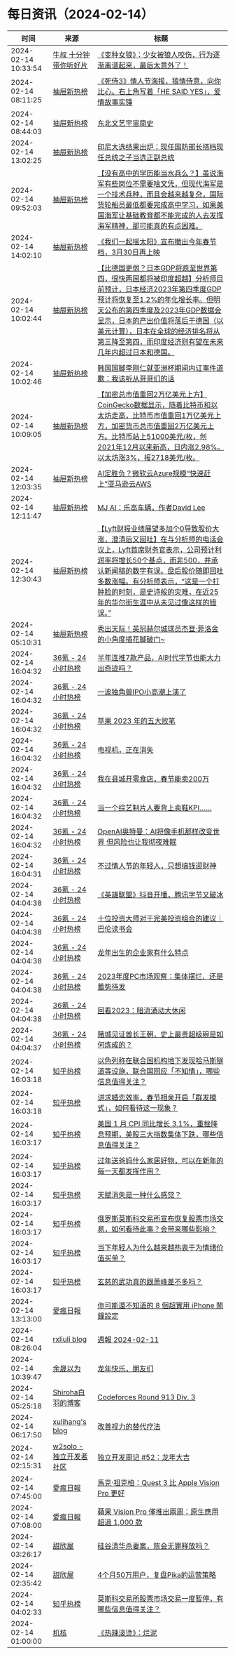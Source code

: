 ﻿# 每日资讯（2024-02-14）

|时间|来源|标题|
|---|---|---|
|2024-02-14 10:33:54|[牛叔 十分钟带你听好片](https://getpodcast.xyz/data/ximalaya/11534451.xml)|[《变种女狼》：少女被狼人咬伤，行为逐渐离谱起来，最后太意外了！](https://www.ximalaya.com/sound/706418448)|
|2024-02-14 08:11:25|[抽屉新热榜](http://dig.chouti.com/feed.xml)|[《死侍3》情人节海报，狼情侍意，向你比心。右上角写着「HE SAID YES」，爱情故事实锤](https://dig.chouti.com/link/41529917)|
|2024-02-14 08:44:03|[抽屉新热榜](http://dig.chouti.com/feed.xml)|[东北文艺宇宙简史](https://dig.chouti.com/link/41529976)|
|2024-02-14 13:02:25|[抽屉新热榜](http://dig.chouti.com/feed.xml)|[印尼大选结果出炉：现任国防部长搭档现任总统之子当选正副总统](https://dig.chouti.com/link/41531547)|
|2024-02-14 09:52:03|[抽屉新热榜](http://dig.chouti.com/feed.xml)|[【没有高中的学历能当水兵么？】虽说海军有些岗位不需要啥文凭，但现代海军是一个技术兵种，而且会越来越复杂，国际货轮船员最低都要完成高中学习，如果美国海军让基础教育都不能完成的人去发挥海军精神，那可能真的有点困难。](https://dig.chouti.com/link/41530309)|
|2024-02-14 14:02:10|[抽屉新热榜](http://dig.chouti.com/feed.xml)|[《我们一起摇太阳》宣布撤出今年春节档，3月30日再上映](https://dig.chouti.com/link/41531880)|
|2024-02-14 10:02:44|[抽屉新热榜](http://dig.chouti.com/feed.xml)|[【比德国更弱？日本GDP将跌至世界第四，很快两国都将被印度超越】分析师目前预计，日本经济2023年第四季度GDP预计将恢复至1.2%的年化增长率。但明天公布的第四季度及2023年GDP数据会显示，日本的产出价值将落后于德国（以美元计算），日本在全球的经济排名将从第三降至第四，而印度经济则有望在未来几年内超过日本和德国。](https://dig.chouti.com/link/41530492)|
|2024-02-14 10:02:46|[抽屉新热榜](http://dig.chouti.com/feed.xml)|[韩国国脚李刚仁就亚洲杯期间内讧事件道歉：我该听从哥哥们的话](https://dig.chouti.com/link/41530509)|
|2024-02-14 10:09:05|[抽屉新热榜](http://dig.chouti.com/feed.xml)|[【加密总市值重回2万亿美元上方】CoinGecko数据显示，随着比特币和以太坊走高，比特币市值重回1万亿美元上方，加密货币总市值重回2万亿美元上方。比特币站上51000美元/枚，创2021年12月以来新高，日内涨2.98%。以太坊涨3%，报2718美元/枚。](https://dig.chouti.com/link/41530594)|
|2024-02-14 12:03:35|[抽屉新热榜](http://dig.chouti.com/feed.xml)|[AI定胜负？微软云Azure规模“快速赶上”亚马逊云AWS](https://dig.chouti.com/link/41531297)|
|2024-02-14 12:11:47|[抽屉新热榜](http://dig.chouti.com/feed.xml)|[MJ AI：乐高车辆，作者David Lee](https://dig.chouti.com/link/41531397)|
|2024-02-14 12:30:43|[抽屉新热榜](http://dig.chouti.com/feed.xml)|[【Lyft财报业绩展望多加个0导致股价大涨，澄清后又回吐】在与分析师的电话会议上，Lyft首席财务官表示，公司预计利润率将增长50个基点，而非500，并承认新闻稿的数字有误。盘后股价随即回吐多数涨幅。有分析师表示，“这是一个打肿脸的时刻，是史诗般的灾难，在近25年的华尔街生涯中从未见过像这样的错误。”](https://dig.chouti.com/link/41531451)|
|2024-02-14 05:10:31|[抽屉新热榜](http://dig.chouti.com/feed.xml)|[秀出天际！英冠赫尔城球员杰登·菲洛金的小角度插花脚破门~](https://dig.chouti.com/link/41528846)|
|2024-02-14 16:04:32|[36氪 - 24小时热榜](https://rss.mifaw.com/articles/5c8bb11a3c41f61efd36683e/5c91d2e23882afa09dff4901)|[半年连推7款产品，AI时代字节也能大力出奇迹吗？](https://36kr.com/p/2647038842519810)|
|2024-02-14 16:04:32|[36氪 - 24小时热榜](https://rss.mifaw.com/articles/5c8bb11a3c41f61efd36683e/5c91d2e23882afa09dff4901)|[一波独角兽IPO小高潮上演了](https://36kr.com/p/2646662433242240)|
|2024-02-14 16:04:32|[36氪 - 24小时热榜](https://rss.mifaw.com/articles/5c8bb11a3c41f61efd36683e/5c91d2e23882afa09dff4901)|[苹果 2023 年的五大败笔](https://36kr.com/p/2578387281962371)|
|2024-02-14 16:04:32|[36氪 - 24小时热榜](https://rss.mifaw.com/articles/5c8bb11a3c41f61efd36683e/5c91d2e23882afa09dff4901)|[电视机，正在消失](https://36kr.com/p/2646772258275591)|
|2024-02-14 16:04:32|[36氪 - 24小时热榜](https://rss.mifaw.com/articles/5c8bb11a3c41f61efd36683e/5c91d2e23882afa09dff4901)|[我在县城开零食店，春节能卖200万](https://36kr.com/p/2647671193091201)|
|2024-02-14 16:04:32|[36氪 - 24小时热榜](https://rss.mifaw.com/articles/5c8bb11a3c41f61efd36683e/5c91d2e23882afa09dff4901)|[当一个综艺制片人要背上卖鞋KPI……](https://36kr.com/p/2638218419403909)|
|2024-02-14 16:04:32|[36氪 - 24小时热榜](https://rss.mifaw.com/articles/5c8bb11a3c41f61efd36683e/5c91d2e23882afa09dff4901)|[OpenAI奥特曼：AI将像手机那样改变世界 但风险也让我彻夜难眠](https://36kr.com/p/2647768734252168)|
|2024-02-14 16:04:31|[36氪 - 24小时热榜](https://rss.mifaw.com/articles/5c8bb11a3c41f61efd36683e/5c91d2e23882afa09dff4901)|[不过情人节的年轻人，只想搞钱迎财神](https://36kr.com/p/2647634792464644)|
|2024-02-14 04:04:38|[36氪 - 24小时热榜](https://rss.mifaw.com/articles/5c8bb11a3c41f61efd36683e/5c91d2e23882afa09dff4901)|[《英雄联盟》抖音开播，腾讯字节又破冰](https://36kr.com/p/2645414734545154)|
|2024-02-14 04:04:38|[36氪 - 24小时热榜](https://rss.mifaw.com/articles/5c8bb11a3c41f61efd36683e/5c91d2e23882afa09dff4901)|[十位投资大师对于完美投资组合的建议｜巴伦读书会](https://36kr.com/p/2645015630150791)|
|2024-02-14 04:04:38|[36氪 - 24小时热榜](https://rss.mifaw.com/articles/5c8bb11a3c41f61efd36683e/5c91d2e23882afa09dff4901)|[龙年出生的企业家有什么特点](https://36kr.com/p/2645011861733637)|
|2024-02-14 04:04:38|[36氪 - 24小时热榜](https://rss.mifaw.com/articles/5c8bb11a3c41f61efd36683e/5c91d2e23882afa09dff4901)|[2023年度PC市场观察：集体摆烂、还是蓄势待发](https://36kr.com/p/2645353269574792)|
|2024-02-14 04:04:38|[36氪 - 24小时热榜](https://rss.mifaw.com/articles/5c8bb11a3c41f61efd36683e/5c91d2e23882afa09dff4901)|[回看2023：暗流涌动大休闲](https://36kr.com/p/2645545011855625)|
|2024-02-14 04:04:37|[36氪 - 24小时热榜](https://rss.mifaw.com/articles/5c8bb11a3c41f61efd36683e/5c91d2e23882afa09dff4901)|[赌城见证酋长王朝，史上最贵超级碗是如何炼成的？](https://36kr.com/p/2645352059911299)|
|2024-02-14 16:03:18|[知乎热榜](https://rss.mifaw.com/articles/5c8bb11a3c41f61efd36683e/5c919d543882afa09dff3fa3)|[以色列称在联合国机构地下发现哈马斯隧道等设施，联合国回应「不知情」，哪些信息值得关注？](https://www.zhihu.com/question/643979620)|
|2024-02-14 16:03:18|[知乎热榜](https://rss.mifaw.com/articles/5c8bb11a3c41f61efd36683e/5c919d543882afa09dff3fa3)|[讲求婚恋效率，春节相亲开启「群发模式」，如何看待这一现象？](https://www.zhihu.com/question/644275460)|
|2024-02-14 16:03:17|[知乎热榜](https://rss.mifaw.com/articles/5c8bb11a3c41f61efd36683e/5c919d543882afa09dff3fa3)|[美国 1 月 CPI 同比增长 3.1%，重挫降息预期，美股三大指数集体下跌，哪些信息值得关注？](https://www.zhihu.com/question/644284443)|
|2024-02-14 16:03:17|[知乎热榜](https://rss.mifaw.com/articles/5c8bb11a3c41f61efd36683e/5c919d543882afa09dff3fa3)|[过年送爸妈什么家居好物，可以在新年的每一天都发挥作用？](https://www.zhihu.com/question/638707779)|
|2024-02-14 16:03:17|[知乎热榜](https://rss.mifaw.com/articles/5c8bb11a3c41f61efd36683e/5c919d543882afa09dff3fa3)|[天赋消失是一种什么感觉？](https://www.zhihu.com/question/634410631)|
|2024-02-14 16:03:17|[知乎热榜](https://rss.mifaw.com/articles/5c8bb11a3c41f61efd36683e/5c919d543882afa09dff3fa3)|[俄罗斯莫斯科交易所宣布恢复股票市场交易，如何看待此事？会带来哪些影响？](https://www.zhihu.com/question/644308061)|
|2024-02-14 16:03:17|[知乎热榜](https://rss.mifaw.com/articles/5c8bb11a3c41f61efd36683e/5c919d543882afa09dff3fa3)|[当下年轻人为什么越来越热衷于为情绪价值买单？](https://www.zhihu.com/question/644293875)|
|2024-02-14 16:03:17|[知乎热榜](https://rss.mifaw.com/articles/5c8bb11a3c41f61efd36683e/5c919d543882afa09dff3fa3)|[玄慈的武功真的跟萧峰差不多吗？](https://www.zhihu.com/question/644124578)|
|2024-02-14 13:13:00|[愛瘋日報](http://www.iphonetaiwan.org/feeds/posts/default)|[你可能還不知道的 8 個超實用 iPhone 鬧鐘設定](https://www.iphonetaiwan.org/2024/02/iphone-alarm-tips-and-tricks.html)|
|2024-02-14 08:26:04|[rxliuli blog](https://blog.rxliuli.com/atom.xml)|[週報 2024-02-11](https://blog.rxliuli.com/p/a467b7c4780c4d7ca0f54341bff770d7/)|
|2024-02-14 10:39:47|[余晟以为](https://feedpress.me/wx-yurii-says)|[龙年快乐，朋友们](http://mp.weixin.qq.com/s?__biz=MzA3MDMwOTcwMg%3D%3D&mid=2650009855&idx=1&sn=55ead16ddcd417e8fc6d79943c08ec6b)|
|2024-02-14 05:25:18|[Shiroha白羽的博客](https://hukeqing.github.io/rss.xml)|[Codeforces Round 913 Div. 3 ](https://blog.mauve.icu/2024/02/14/acm/codeforces/CodeforcesRound913(Div.%203)/)|
|2024-02-14 06:17:50|[xulihang's blog](https://blog.xulihang.me/feed/)|[改善视力的替代疗法](https://blog.xulihang.me/alternative-medicine-for-improving-eyesight/)|
|2024-02-14 02:15:31|[w2solo - 独立开发者社区](https://w2solo.com/topics/feed)|[独立开发周记 #52：龙年大吉](https://w2solo.com/topics/4420)|
|2024-02-14 07:45:00|[愛瘋日報](http://www.iphonetaiwan.org/feeds/posts/default)|[馬克·祖克柏：Quest 3 比 Apple Vision Pro 更好](https://www.iphonetaiwan.org/2024/02/meta-quest-3-vs-apple-vision-pro-showdown.html)|
|2024-02-14 07:08:00|[愛瘋日報](http://www.iphonetaiwan.org/feeds/posts/default)|[蘋果 Vision Pro 僅推出兩周：原生應用超過 1,000 款](https://www.iphonetaiwan.org/2024/02/apple-vision-pro-1000-apps.html)|
|2024-02-14 03:26:17|[甜欣屋](https://tcxx.info/feed)|[硅谷清华杀妻案，陈会无罪释放吗？](https://tcxx.info/notion/950.html)|
|2024-02-14 02:35:42|[甜欣屋](https://tcxx.info/feed)|[4个月50万用户，复盘Pika的运营策略](https://tcxx.info/diary/944.html)|
|2024-02-14 04:02:33|[知乎热榜](https://rss.mifaw.com/articles/5c8bb11a3c41f61efd36683e/5c919d543882afa09dff3fa3)|[莫斯科交易所股票市场交易一度暂停，有哪些信息值得关注？](https://www.zhihu.com/question/644233639)|
|2024-02-14 01:00:00|[机核](https://www.gcores.com/rss)|[《热辣滚烫》：烂泥](https://www.gcores.com/articles/177611)|
